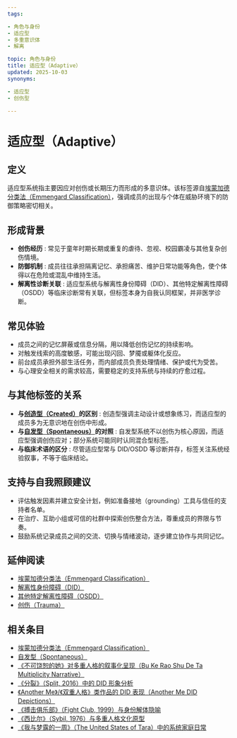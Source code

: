 ```yaml
---
tags:

- 角色与身份
- 适应型
- 多重意识体
- 解离

topic: 角色与身份
title: 适应型（Adaptive）
updated: 2025-10-03
synonyms:

- 适应型
- 创伤型

---
```


# 适应型（Adaptive）

## 定义

适应型系统指主要因应对创伤或长期压力而形成的多意识体。该标签源自[埃蒙加德分类法（Emmengard Classification）](Emmengard-Classification.md)，强调成员的出现与个体在威胁环境下的防御策略密切相关。

## 形成背景

- **创伤经历** : 常见于童年时期长期或重复的虐待、忽视、校园霸凌与其他复杂创伤情境。
- **防御机制** : 成员往往承担隔离记忆、承担痛苦、维护日常功能等角色，使个体得以在危险或混乱中维持生活。
- **解离性诊断关联** : 适应型系统与解离性身份障碍（DID）、其他特定解离性障碍（OSDD）等临床诊断常有关联，但标签本身为自我认同框架，并非医学诊断。

## 常见体验

- 成员之间的记忆屏蔽或信息分隔，用以降低创伤记忆的持续影响。
- 对触发线索的高度敏感，可能出现闪回、梦魇或躯体化反应。
- 前台成员承担外部生活任务，而内部成员负责处理情绪、保护或代为受苦。
- 与心理安全相关的需求较高，需要稳定的支持系统与持续的疗愈过程。

## 与其他标签的关系

- **与[创造型（Created）](Emmengard-Classification.md#创造型created)的区别** : 创造型强调主动设计或想象练习，而适应型的成员多为无意识地在创伤中形成。
- **与[自发型（Spontaneous）](Spontaneous.md)的对照** : 自发型系统不以创伤为核心原因，而适应型强调创伤应对；部分系统可能同时认同混合型标签。
- **与临床术语的区分** : 尽管适应型常与 DID/OSDD 等诊断并存，标签关注系统经验叙事，不等于临床结论。

## 支持与自我照顾建议

- 评估触发因素并建立安全计划，例如准备接地（grounding）工具与信任的支持者名单。
- 在治疗、互助小组或可信的社群中探索创伤整合方法，尊重成员的界限与节奏。
- 鼓励系统记录成员之间的交流、切换与情绪波动，逐步建立协作与共同记忆。

## 延伸阅读

- [埃蒙加德分类法（Emmengard Classification）](Emmengard-Classification.md)
- [解离性身份障碍（DID）](DID.md)
- [其他特定解离性障碍（OSDD）](OSDD.md)
- [创伤（Trauma）](Trauma.md)

## 相关条目

- [埃蒙加德分类法（Emmengard Classification）](Emmengard-Classification.md)
- [自发型（Spontaneous）](Spontaneous.md)
- [《不可饶恕的她》对多重人格的叙事化呈现（Bu Ke Rao Shu De Ta Multiplicity Narrative）](Bu-Ke-Raoshu-De-Ta-Multiplicity-Narrative.md)
- [《分裂》（Split, 2016）中的 DID 形象分析](Split-2016-DID-Representation.md)
- [《Another Me》/《双重人格》类作品的 DID 表现（Another Me DID Depictions）](Another-Me-DID-Depictions.md)
- [《搏击俱乐部》（Fight Club, 1999）与身份解体隐喻](Fight-Club-1999-Identity-Metaphor.md)
- [《西比尔》（Sybil, 1976）与多重人格文化原型](Sybil-1976-Cultural-Prototype.md)
- [《我与梦露的一周》（The United States of Tara）中的系统家庭日常](United-States-Of-Tara-System-Daily-Life.md)
